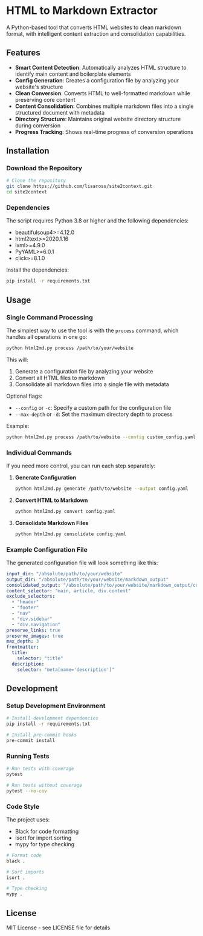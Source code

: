 # HTML to Markdown Extractor

A Python-based tool that converts HTML websites to clean markdown format, with intelligent content extraction and consolidation capabilities.

## Features

- **Smart Content Detection**: Automatically analyzes HTML structure to identify main content and boilerplate elements
- **Config Generation**: Creates a configuration file by analyzing your website's structure
- **Clean Conversion**: Converts HTML to well-formatted markdown while preserving core content
- **Content Consolidation**: Combines multiple markdown files into a single structured document with metadata
- **Directory Structure**: Maintains original website directory structure during conversion
- **Progress Tracking**: Shows real-time progress of conversion operations

## Installation

### Download the Repository

```bash
# Clone the repository
git clone https://github.com/lisaross/site2context.git
cd site2context
```

### Dependencies

The script requires Python 3.8 or higher and the following dependencies:

- beautifulsoup4>=4.12.0
- html2text>=2020.1.16
- lxml>=4.9.0
- PyYAML>=6.0.1
- click>=8.1.0

Install the dependencies:
```bash
pip install -r requirements.txt
```

## Usage

### Single Command Processing

The simplest way to use the tool is with the `process` command, which handles all operations in one go:

```bash
python html2md.py process /path/to/your/website
```

This will:
1. Generate a configuration file by analyzing your website
2. Convert all HTML files to markdown
3. Consolidate all markdown files into a single file with metadata

Optional flags:
- `--config` or `-c`: Specify a custom path for the configuration file
- `--max-depth` or `-d`: Set the maximum directory depth to process

Example:
```bash
python html2md.py process /path/to/website --config custom_config.yaml --max-depth 3
```

### Individual Commands

If you need more control, you can run each step separately:

1. **Generate Configuration**
   ```bash
   python html2md.py generate /path/to/website --output config.yaml
   ```

2. **Convert HTML to Markdown**
   ```bash
   python html2md.py convert config.yaml
   ```

3. **Consolidate Markdown Files**
   ```bash
   python html2md.py consolidate config.yaml
   ```

### Example Configuration File

The generated configuration file will look something like this:

```yaml
input_dir: "/absolute/path/to/your/website"
output_dir: "/absolute/path/to/your/website/markdown_output"
consolidated_output: "/absolute/path/to/your/website/markdown_output/consolidated.md"
content_selector: "main, article, div.content"
exclude_selectors:
  - "header"
  - "footer"
  - "nav"
  - "div.sidebar"
  - "div.navigation"
preserve_links: true
preserve_images: true
max_depth: 3
frontmatter:
  title:
    selector: "title"
  description:
    selector: "meta[name='description']"
```

## Development

### Setup Development Environment

```bash
# Install development dependencies
pip install -r requirements.txt

# Install pre-commit hooks
pre-commit install
```

### Running Tests

```bash
# Run tests with coverage
pytest

# Run tests without coverage
pytest --no-cov
```

### Code Style

The project uses:
- Black for code formatting
- isort for import sorting
- mypy for type checking

```bash
# Format code
black .

# Sort imports
isort .

# Type checking
mypy .
```

## License

MIT License - see LICENSE file for details 
